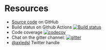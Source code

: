 # Resources

* [Source code](https://github.com/axlelang/axle) on GitHub
* Build status on Github Actions [![Build status](https://github.com/axlelang/axle/workflows/CI%20Release/badge.svg)](https://github.com/axlelang/axle/actions?query=workflow%3A%22CI+Release%22)
* Code coverage [![codecov](http://codecov.io/github/axlelang/axle/coverage.svg?branch=master)](http://codecov.io/github/axlelang/axle?branch=master)
* Chat on the gitter channel: [![gitter](https://badges.gitter.im/Join%20Chat.svg)](https://gitter.im/axlelang/axle?utm_source=badge&utm_medium=badge&utm_campaign=pr-badge&utm_content=badge)
* [@axledsl](https://twitter.com/axledsl) Twitter handle
